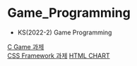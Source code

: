 # Game_Programming
* KS(2022-2) Game Programming     
      
[C Game 과제](https://github.com/seong2517/Game_Programming/tree/main/c_upgrade_game(1012))     
[CSS Framework 과제](https://github.com/seong2517/Game_Programming/tree/main/css_framework)
[HTML CHART](https://github.com/seong2517/Game_Programming/tree/main/html_chart(1109))
